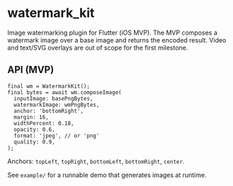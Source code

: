 # watermark_kit

Image watermarking plugin for Flutter (iOS MVP). The MVP composes a watermark image over a base image and returns the encoded result. Video and text/SVG overlays are out of scope for the first milestone.

## API (MVP)

```
final wm = WatermarkKit();
final bytes = await wm.composeImage(
  inputImage: basePngBytes,
  watermarkImage: wmPngBytes,
  anchor: 'bottomRight',
  margin: 16,
  widthPercent: 0.18,
  opacity: 0.6,
  format: 'jpeg', // or 'png'
  quality: 0.9,
);
```

Anchors: `topLeft`, `topRight`, `bottomLeft`, `bottomRight`, `center`.

See `example/` for a runnable demo that generates images at runtime.
